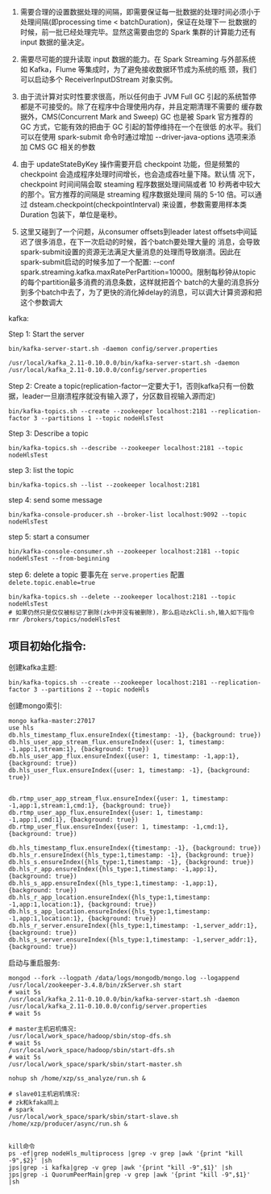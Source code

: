 ﻿1. 需要合理的设置数据处理的间隔，即需要保证每一批数据的处理时间必须小于处理间隔(即processing time < batchDuration)，保证在处理下一
   批数据的时候，前一批已经处理完毕。显然这需要由您的 Spark 集群的计算能力还有 input 数据的量决定。

2. 需要尽可能的提升读取 input 数据的能力。在 Spark Streaming 与外部系统如 Kafka，Flume 等集成时，为了避免接收数据环节成为系统的瓶
   颈，我们可以启动多个 ReceiverInputDStream 对象实例。

4. 由于流计算对实时性要求很高，所以任何由于 JVM Full GC 引起的系统暂停都是不可接受的。除了在程序中合理使用内存，并且定期清理不需要的
   缓存数据外，CMS(Concurrent Mark and Sweep) GC 也是被 Spark 官方推荐的 GC 方式，它能有效的把由于 GC 引起的暂停维持在一个在很低
   的水平。我们可以在使用 spark-submit 命令时通过增加 --driver-java-options 选项来添加 CMS GC 相关的参数

5. 由于 updateStateByKey 操作需要开启 checkpoint 功能，但是频繁的 checkpoint 会造成程序处理时间增长，也会造成吞吐量下降。默认情
   况下，checkpoint 时间间隔会取 steaming 程序数据处理间隔或者 10 秒两者中较大的那个。官方推荐的间隔是 streaming 程序数据处理间
   隔的 5-10 倍。可以通过 dsteam.checkpoint(checkpointInterval) 来设置，参数需要用样本类 Duration 包装下，单位是毫秒。


6. 这里又碰到了一个问题，从consumer offsets到leader latest offsets中间延迟了很多消息，在下一次启动的时候，首个batch要处理大量的
   消息，会导致spark-submit设置的资源无法满足大量消息的处理而导致崩溃。因此在spark-submit启动的时候多加了一个配置:
   --conf spark.streaming.kafka.maxRatePerPartition=10000。限制每秒钟从topic的每个partition最多消费的消息条数，这样就把首个
   batch的大量的消息拆分到多个batch中去了，为了更快的消化掉delay的消息，可以调大计算资源和把这个参数调大


kafka:

Step 1: Start the server
```
bin/kafka-server-start.sh -daemon config/server.properties

/usr/local/kafka_2.11-0.10.0.0/bin/kafka-server-start.sh -daemon /usr/local/kafka_2.11-0.10.0.0/config/server.properties
```
Step 2: Create a topic(replication-factor一定要大于1，否则kafka只有一份数据，leader一旦崩溃程序就没有输入源了，分区数目视输入源而定)
```
bin/kafka-topics.sh --create --zookeeper localhost:2181 --replication-factor 3 --partitions 1 --topic nodeHlsTest
```
Step 3: Describe a topic
```
bin/kafka-topics.sh --describe --zookeeper localhost:2181 --topic nodeHlsTest
```
step 3: list the topic
```
bin/kafka-topics.sh --list --zookeeper localhost:2181
```
step 4: send some message
```
bin/kafka-console-producer.sh --broker-list localhost:9092 --topic nodeHlsTest
```
step 5: start a consumer
```
bin/kafka-console-consumer.sh --zookeeper localhost:2181 --topic nodeHlsTest --from-beginning
```
step 6: delete a topic
要事先在 `serve.properties` 配置 `delete.topic.enable=true`
```
bin/kafka-topics.sh --delete --zookeeper localhost:2181 --topic nodeHlsTest
# 如果仍然只是仅仅被标记了删除(zk中并没有被删除)，那么启动zkCli.sh,输入如下指令
rmr /brokers/topics/nodeHlsTest
```

## 项目初始化指令:
创建kafka主题:
```
bin/kafka-topics.sh --create --zookeeper localhost:2181 --replication-factor 3 --partitions 2 --topic nodeHls
```

创建mongo索引:
```
mongo kafka-master:27017
use hls
db.hls_timestamp_flux.ensureIndex({timestamp: -1}, {background: true})
db.hls_user_app_stream_flux.ensureIndex({user: 1, timestamp: -1,app:1,stream:1}, {background: true})
db.hls_user_app_flux.ensureIndex({user: 1, timestamp: -1,app:1}, {background: true})
db.hls_user_flux.ensureIndex({user: 1, timestamp: -1}, {background: true})


db.rtmp_user_app_stream_flux.ensureIndex({user: 1, timestamp: -1,app:1,stream:1,cmd:1}, {background: true})
db.rtmp_user_app_flux.ensureIndex({user: 1, timestamp: -1,app:1,cmd:1}, {background: true})
db.rtmp_user_flux.ensureIndex({user: 1, timestamp: -1,cmd:1}, {background: true})

db.hls_timestamp_flux.ensureIndex({timestamp: -1}, {background: true})
db.hls_r.ensureIndex({hls_type:1,timestamp: -1}, {background: true})
db.hls_s.ensureIndex({hls_type:1,timestamp: -1}, {background: true})
db.hls_r_app.ensureIndex({hls_type:1,timestamp: -1,app:1}, {background: true})
db.hls_s_app.ensureIndex({hls_type:1,timestamp: -1,app:1}, {background: true})
db.hls_r_app_location.ensureIndex({hls_type:1,timestamp: -1,app:1,location:1}, {background: true})
db.hls_s_app_location.ensureIndex({hls_type:1,timestamp: -1,app:1,location:1}, {background: true})
db.hls_r_server.ensureIndex({hls_type:1,timestamp: -1,server_addr:1}, {background: true})
db.hls_s_server.ensureIndex({hls_type:1,timestamp: -1,server_addr:1}, {background: true})

```

启动与重启服务:
```
mongod --fork --logpath /data/logs/mongodb/mongo.log --logappend
/usr/local/zookeeper-3.4.8/bin/zkServer.sh start
# wait 5s
/usr/local/kafka_2.11-0.10.0.0/bin/kafka-server-start.sh -daemon /usr/local/kafka_2.11-0.10.0.0/config/server.properties
# wait 5s

# master主机宕机情况:
/usr/local/work_space/hadoop/sbin/stop-dfs.sh
# wait 5s
/usr/local/work_space/hadoop/sbin/start-dfs.sh
# wait 5s
/usr/local/work_space/spark/sbin/start-master.sh

nohup sh /home/xzp/ss_analyze/run.sh &

# slave01主机宕机情况:
# zk和kfaka同上
# spark
/usr/local/work_space/spark/sbin/start-slave.sh
/home/xzp/producer/async/run.sh &


kill命令
ps -ef|grep nodeHls_multiprocess |grep -v grep |awk '{print "kill -9",$2}' |sh
jps|grep -i kafka|grep -v grep |awk '{print "kill -9",$1}' |sh
jps|grep -i QuorumPeerMain|grep -v grep |awk '{print "kill -9",$1}' |sh
```